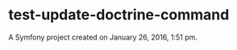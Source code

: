 test-update-doctrine-command
============================

A Symfony project created on January 26, 2016, 1:51 pm.
